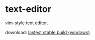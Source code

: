 # text-editor

vim-style text editor.

download: <a href="https://mega.nz/folder/kLZ2VZaT#zkthHiXY01ihIkSQAt1i2w" target="_blank">lastest stable build (windows)</a>
